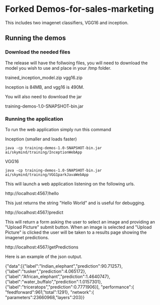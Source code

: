 # Forked Demos-for-sales-marketing

This includes two imagenet classifiers, VGG16 and inception. 

## Running the demos

### Download the needed files

The release will have the follwoing files, you will need to download the model you wish to use and place in your /tmp folder. 

trained_inception_model.zip
vgg16.zip

Inception is 84MB, and vgg16 is 490M. 

You will also need to download the jar 

training-demos-1.0-SNAPSHOT-bin.jar 

### Running the application

To run the web application simply run this command


Inception (smaller and loads faster)
```
java -cp training-demos-1.0-SNAPSHOT-bin.jar ai/skymind/training/InceptionWebApp
```

VGG16
```
java -cp training-demos-1.0-SNAPSHOT-bin.jar ai/skymind/training/VGG1parkJavaWebApp
```

This will launch a web application listening on the following urls. 

http://localhost:4567/hello 

This just returns the string "Hello World" and is useful for debugging. 

http://localhost:4567/predict

This will return a form asking the user to select an image and providing an "Upload Picture" submit button. When an image is selected and "Upload Picture" is clicked the user will be taken to a results page showing the imagenet predictions. 

http://localhost:4567/getPredictions

Here is an example of the json output. 

{"data":[{"label":"Indian_elephant","prediction":90.71257},{"label":"tusker","prediction":4.065172},{"label":"African_elephant","prediction":1.4640747},{"label":"water_buffalo","prediction":1.0157301},{"label":"triceratops","prediction":0.7771906}], "performance":{ "feedforward":961,"total":1291}, "network":{ "parameters":23660968,"layers":203}}

